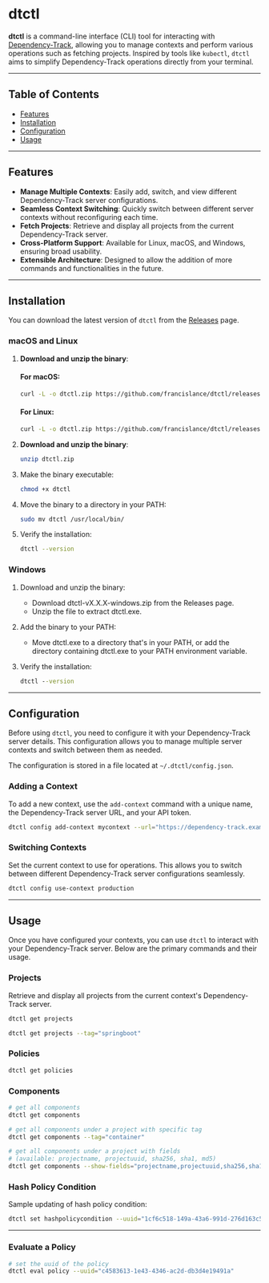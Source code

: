 # dtctl

**dtctl** is a command-line interface (CLI) tool for interacting with [Dependency-Track](https://dependencytrack.org/), allowing you to manage contexts and perform various operations such as fetching projects. Inspired by tools like `kubectl`, `dtctl` aims to simplify Dependency-Track operations directly from your terminal.

---

## Table of Contents

- [Features](#features)
- [Installation](#installation)
- [Configuration](#configuration)
- [Usage](#usage)

---

## Features

- **Manage Multiple Contexts**: Easily add, switch, and view different Dependency-Track server configurations.
- **Seamless Context Switching**: Quickly switch between different server contexts without reconfiguring each time.
- **Fetch Projects**: Retrieve and display all projects from the current Dependency-Track server.
- **Cross-Platform Support**: Available for Linux, macOS, and Windows, ensuring broad usability.
- **Extensible Architecture**: Designed to allow the addition of more commands and functionalities in the future.

---

## Installation

You can download the latest version of `dtctl` from the [Releases](https://github.com/francislance/dtctl/releases/latest) page.

### macOS and Linux

1. **Download and unzip the binary**:

   #### For macOS:
   ```bash
   curl -L -o dtctl.zip https://github.com/francislance/dtctl/releases/latest/download/dtctl-macos-amd64.zip
   ```
   #### For Linux:
   ```bash
   curl -L -o dtctl.zip https://github.com/francislance/dtctl/releases/latest/download/dtctl-linux-amd64.zip
   ```

2. **Download and unzip the binary**:

   ```bash
   unzip dtctl.zip
   ```

3. Make the binary executable:

   ```bash 
   chmod +x dtctl
   ```

4. Move the binary to a directory in your PATH:

   ```bash
   sudo mv dtctl /usr/local/bin/
   ```

5. Verify the installation:

   ```bash
   dtctl --version
   ```

### Windows
1. Download and unzip the binary:
   - Download dtctl-vX.X.X-windows.zip from the Releases page. 
   - Unzip the file to extract dtctl.exe. 
2. Add the binary to your PATH:
   - Move dtctl.exe to a directory that's in your PATH, or add the directory containing dtctl.exe to your PATH environment variable.
3. Verify the installation:

   ```cmd
   dtctl --version
   ```

---

## Configuration

Before using `dtctl`, you need to configure it with your Dependency-Track server details. This configuration allows you to manage multiple server contexts and switch between them as needed.

The configuration is stored in a file located at `~/.dtctl/config.json`.

### Adding a Context

To add a new context, use the `add-context` command with a unique name, the Dependency-Track server URL, and your API token.

```bash
dtctl config add-context mycontext --url="https://dependency-track.example.com" --token="your-api-key"
```

### Switching Contexts
Set the current context to use for operations. This allows you to switch between different Dependency-Track server configurations seamlessly.
```bash
dtctl config use-context production
```

---

## Usage

Once you have configured your contexts, you can use `dtctl` to interact with your Dependency-Track server. Below are the primary commands and their usage.

### Projects

Retrieve and display all projects from the current context's Dependency-Track server.

```bash
dtctl get projects
```

```bash
dtctl get projects --tag="springboot"
```

### Policies
```bash
dtctl get policies
```

### Components
```bash
# get all components
dtctl get components
```
```bash
# get all components under a project with specific tag
dtctl get components --tag="container"
```
```bash
# get all components under a project with fields
# (available: projectname, projectuuid, sha256, sha1, md5)
dtctl get components --show-fields="projectname,projectuuid,sha256,sha1,md5" --tag="container"
```

### Hash Policy Condition

Sample updating of hash policy condition:
```bash
dtctl set hashpolicycondition --uuid="1cf6c518-149a-43a6-991d-276d163c5852" --operator="IS_NOT" --subject="COMPONENT_HASH" --algorithm="SHA-256" --algorithm-value="928b2691494882b361bbe4f70fcf3fa9fbcb5a2bbe88f2b42f7e93f2c8cc726b"
```
---

### Evaluate a Policy

```bash
# set the uuid of the policy
dtctl eval policy --uuid="c4583613-1e43-4346-ac2d-db3d4e19491a"
```